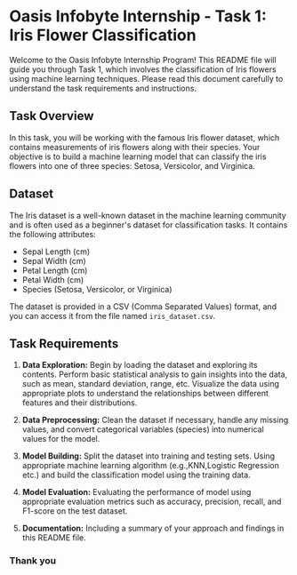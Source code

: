 # Oasis Infobyte Internship - Task 1: Iris Flower Classification

Welcome to the Oasis Infobyte Internship Program! This README file will guide you through Task 1, which involves the classification of Iris flowers using machine learning techniques. Please read this document carefully to understand the task requirements and instructions.

## Task Overview

In this task, you will be working with the famous Iris flower dataset, which contains measurements of iris flowers along with their species. Your objective is to build a machine learning model that can classify the iris flowers into one of three species: Setosa, Versicolor, and Virginica.

## Dataset

The Iris dataset is a well-known dataset in the machine learning community and is often used as a beginner's dataset for classification tasks.
It contains the following attributes:

- Sepal Length (cm)
- Sepal Width (cm)
- Petal Length (cm)
- Petal Width (cm)
- Species (Setosa, Versicolor, or Virginica)

The dataset is provided in a CSV (Comma Separated Values) format, and you can access it from the file named `iris_dataset.csv`.

## Task Requirements

1. **Data Exploration:** Begin by loading the dataset and exploring its contents. Perform basic statistical analysis to gain insights into the data, such as mean, standard deviation, range, etc. Visualize the data using appropriate plots to understand the relationships between different features and their distributions.

2. **Data Preprocessing:** Clean the dataset if necessary, handle any missing values, and convert categorical variables (species) into numerical values for the model.

3. **Model Building:** Split the dataset into training and testing sets. Using appropriate machine learning algorithm (e.g.,KNN,Logistic Regression etc.) and build the classification model using the training data.

4. **Model Evaluation:** Evaluating the performance of model using appropriate evaluation metrics such as accuracy, precision, recall, and F1-score on the test dataset.

5. **Documentation:** Including a summary of your approach and findings in this README file.



### Thank you


